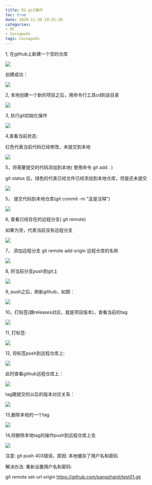 ```yaml
---
title: 01-git操作
toc: true
date: 2020-11-30 19:25:20
categories: 
- OC
- Cocoapods
tags: Cocoapods
---
```



1, 在github上新建一个空的仓库 

![](01-git操作/01_001.png)

创建成功：

![](01-git操作/01_002.png)

2,  本地创建一个新的项目之后，用命令行工具cd到该目录

![](01-git操作/01_003.png)

3, 执行git初始化操作

![](01-git操作/01_004.png)


4,查看当前状态:

红色代表当前代码已经修改，未提交到本地

![](01-git操作/01_005.png)

5，将需要提交的代码添加到本地( 使用命令 git add .  )

git status 后，绿色的代表已经文件已经添加到本地仓库，但是还未提交

![](01-git操作/01_006.png)

5， 提交代码到本地仓库(git commit -m "这是注释")

![](01-git操作/01_007.png)

6,  查看已经存在的远程分支(  git remote)

如果为空，代表当前没有远程分支

![](01-git操作/01_008.png)

7， 添加远程分支 git remote add origin 远程仓库的名称

![](01-git操作/01_009.png)

8, 将当前分支push到git上

![](01-git操作/01_010.png)

9, push之后，刷新github，如图：

![](01-git操作/01_011.png)

10，打标签(跟releases对应，就是项目版本)，查看当前的tag

![](01-git操作/01_012.png)

11,  打标签:

![](01-git操作/01_013.png)

12, 将标签push到远程仓库上:

![](01-git操作/01_014.png)

此时查看github远程仓库上：

![](01-git操作/01_015.png)

tag跟提交的以后的版本对应关系：

![](01-git操作/01_016.png)

13,删除本地的一个tag

![](01-git操作/01_017.png)

14,将删除本地tag的操作push到远程仓库上去

![](01-git操作/01_018.png)

注意:
git push 403错误，原因: 本地缓存了用户名和密码

解决办法: 重新设置用户名和密码:

git remote set-url origin https://github.com/pangzhanli/test01.git

